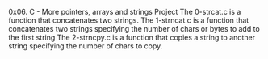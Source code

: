 0x06. C - More pointers, arrays and strings Project
The 0-strcat.c is a function that concatenates two strings.
The 1-strncat.c is a  function that concatenates two strings specifying the number of chars or bytes to add to the first string
The 2-strncpy.c is a function that copies a string to another string specifying the number of chars to copy.
